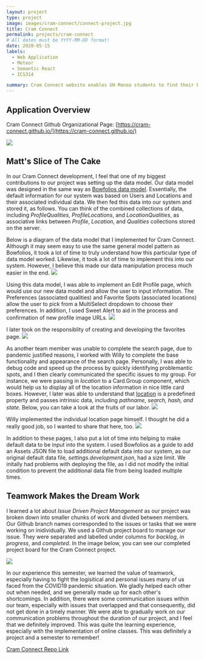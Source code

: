 ```yaml
---
layout: project
type: project
image: images/cram-connect/connect-project.jpg
title: Cram Connect
permalink: projects/cram-connect
# All dates must be YYYY-MM-DD format!
date: 2020-05-15
labels:
  - Web Application
  - Meteor
  - Semantic React
  - ICS314

summary: Cram Connect website enables UH Manoa students to find their best fit study spot on or around campus! Used issue driven project management, as a team of 4, to develop the web application using Meteor and React.
---
```


## Application Overview
Cram Connect Github Organizational Page:
[https://cram-connect.github.io/](https://cram-connect.github.io/)

<img class="ui huge centered rounded image" src="../images/cram-connect/connect-landing.jpg">

## Matt's Slice of The Cake

In our Cram Connect development, I feel that one of my biggest contributions to our project was setting up the data model. Our data model was designed in the same way as [Bowfolios data model](https://bowfolios.github.io/#data-model). Essentially, the default information for our system was based on Users and Locations and their associated individual data. We then fed this data into our system and stored it, as follows. You can think of the combined collections of data, including *ProfileQualities*, *ProfileLocations*, and *LocationQualities*, as associative links between *Profile*, *Location*, and *Qualities* collections stored on the server.

Below is a diagram of the data model that I implemented for Cram Connect. Although it may seem easy to use the same general model pattern as Bowfolios, it took a lot of time to truly understand how this particular type of data model worked. Likewise, it took a lot of time to implement this into our system. However, I believe this made our data manipulation process much easier in the end.
<img class="ui huge centered rounded image" src="../images/cram-connect/connect-dataModel.jpg">

Using this data model, I was able to implement an Edit Profile page, which would use our new data model and allow the user to input information. The Preferences (associated qualities) and Favorite Spots (associated locations) allow the user to pick from a MultiSelect dropdown to choose their preferences. In addition, I used Sweet Alert to aid in the process and confirmation of new profile image URLs.
<img class="ui huge centered rounded image" src="../images/cram-connect/connect-editProfile.jpg">

I later took on the responsiblity of creating and developing the favorites page.
<img class="ui huge centered rounded image" src="../images/cram-connect/connect-favorites.jpg">

As another team member was unable to complete the search page, due to pandemic justified reasons, I worked with Willy to complete the base functionality and appearance of the search page. Personally, I was able to debug code and speed up the process by quickly identifying problemantic spots, and I then clearly communicated the specific issues to my group. For instance, we were passing in *location* to a Card.Group component, which would help us to display all of the location information in nice little card boxes. However, I later was able to understand that [location](https://medium.com/@pshrmn/a-little-bit-of-history-f245306f48dd) is a predefined property and passes intrinsic data, including *pathname, search, hash, and state*. Below, you can take a look at the fruits of our labor.
<img class="ui huge centered rounded image" src="../images/cram-connect/connect-search.jpg">

Willy implemented the individual location page himself. I thought he did a really good job, so I wanted to share that here, too.
<img class="ui huge centered rounded image" src="../images/cram-connect/connect-location.jpg">

In addition to these pages, I also put a lot of time into helping to make default data to be input into the system. I used Bowfolios as a guide to add an Assets JSON file to load additional default data into our system, as our original default data file, *settings.development.json*, had a size limit. We initally had problems with deploying the file, as I did not modify the initial condition to prevent the additional data file from being loaded multiple times.

## Teamwork Makes the Dream Work

I learned a lot about *Issue Driven Project Management* as our project was broken down into smaller chunks of work and divded between members. Our Github branch names corresponded to the issues or tasks that we were working on inidividually. We used a Github project board to manage our issue. They were separated and labelled under columns for *backlog*, *in progress*, and *completed*. In the image below, you can see our completed project board for the Cram Connect project.

<img class="ui huge centered rounded image" src="../images/cram-connect/connect-kanban.jpg">

In our experience this semester, we learned the value of teamwork, especially having to fight the logisitical and personal issues many of us faced from the COVID19 pandemic situation. We gladly helped each other out when needed, and we generally made up for each other's shortcomings. In addition, there were some communication issues within our team, especially with issues that overlapped and that consequently, did not get done in a timely manner. We were able to gradually work on our communication problems throughout the duration of our project, and I feel that we definitely improved. This was quite the learning experience, especially with the implementation of online classes. This was definitely a project and a semester to remember!

<a href="https://github.com/cram-connect/cram-connect"><i class="large github icon "></i>Cram Connect Repo Link</a>
